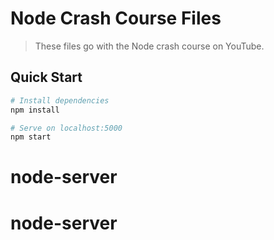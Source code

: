 # Node Crash Course Files

> These files go with the Node crash course on YouTube.

## Quick Start

```bash
# Install dependencies
npm install

# Serve on localhost:5000
npm start
```
# node-server
# node-server
